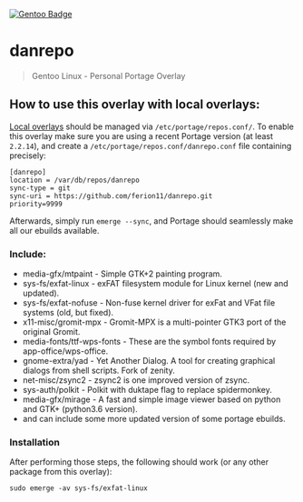 [![Gentoo Badge](https://www.gentoo.org/assets/img/badges/gentoo-badge.png)](https://www.gentoo.org)

# danrepo

>  Gentoo Linux - Personal Portage Overlay

## How to use this overlay with local overlays:
[Local overlays](https://wiki.gentoo.org/wiki//etc/portage/repos.conf) should be managed via `/etc/portage/repos.conf/`.
To enable this overlay make sure you are using a recent Portage version (at least `2.2.14`), and create a `/etc/portage/repos.conf/danrepo.conf` file containing precisely:

```
[danrepo]
location = /var/db/repos/danrepo
sync-type = git
sync-uri = https://github.com/ferion11/danrepo.git
priority=9999
```

Afterwards, simply run `emerge --sync`, and Portage should seamlessly make all our ebuilds available.

###  Include:
* media-gfx/mtpaint - Simple GTK+2 painting program.
* sys-fs/exfat-linux - exFAT filesystem module for Linux kernel (new and updated).
* sys-fs/exfat-nofuse - Non-fuse kernel driver for exFat and VFat file systems (old, but fixed).
* x11-misc/gromit-mpx - Gromit-MPX is a multi-pointer GTK3 port of the original Gromit.
* media-fonts/ttf-wps-fonts - These are the symbol fonts required by app-office/wps-office.
* gnome-extra/yad - Yet Another Dialog. A tool for creating graphical dialogs from shell scripts. Fork of zenity.
* net-misc/zsync2 - zsync2 is one improved version of zsync.
* sys-auth/polkit - Polkit with duktape flag to replace spidermonkey.
* media-gfx/mirage - A fast and simple image viewer based on python and GTK+ (python3.6 version).
* and can include some more updated version of some portage ebuilds.

###  Installation
After performing those steps, the following should work (or any other package from this overlay):

```
sudo emerge -av sys-fs/exfat-linux
```

